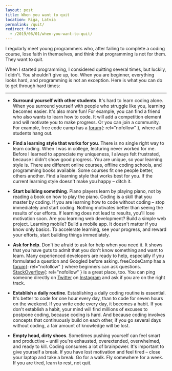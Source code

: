 ```yaml
---
layout: post
title: When you want to quit
location: Riga, Latvia
permalink: /quit/
redirect_from:
  - /2019/06/01/when-you-want-to-quit/
---
```


I regularly meet young programmers who, after failing to complete a coding course, lose faith in themselves, and think that programming is not for them. They want to quit.

When I started programming, I considered quitting several times, but luckily, I didn't. You shouldn't give up, too. When you are beginner, everything looks hard, and programming is not an exception. Here is what you can do to get through hard times:

---

- **Surround yourself with other students**. It's hard to learn coding alone. When you surround yourself with people who struggle like you, learning becomes easier. It's also more fun! For example, you can find a friend who also wants to learn how to code. It will add a competition element and will motivate you to make progress. Or you can join a community. For example, free code camp has a [forum](https://forum.freecodecamp.org){: rel="nofollow" }, where all students hang out.

- **Find a learning style that works for you**. There is no single right way to learn coding. When I was in college, lecturing never worked for me. Before I learned to appreciate my uniqueness, I always felt frustrated, because I didn't show good progress. You are unique, so your learning style is. There are different online courses, offline coding schools, and programming books available. Some courses fit one people better, others another. Find a learning style that works best for you. If the current learning style doesn't make you happy – ditch it.

- **Start building something**. Piano players learn by playing piano, not by reading a book on how to play the piano. Coding is a skill that you master by coding. If you are learning how to code without coding – stop immediately and start coding. Nothing motivates better than seeing the results of our efforts. If learning does not lead to results, you'll lose motivation soon. Are you learning web development? Build a simple web project. Learning mobile? Build a mobile app. It doesn't matter if you know only basics. To accelerate learning, see your progress, and reward your efforts, start building things immediately.

- **Ask for help**. Don't be afraid to ask for help when you need it. It shows that you have guts to admit that you don't know something and want to learn. Many experienced developers are ready to help, especially if you formulated a question and Googled before asking. freeCodeCamp has a [forum](https://forum.freecodecamp.org){: rel="nofollow" } where beginners can ask questions. [StackOverflow](https://stackoverflow.com){: rel="nofollow" } is a great place, too. You can ping someone directly on [Twitter](/2019/05/25/developers-to-follow-on-twitter/) on [Instagram](/2019/05/29/developers-to-follow-on-instagram/) and ask if you are on the right track.

- **Establish a daily routine**. Establishing a daily coding routine is essential. It's better to code for one hour every day, than to code for seven hours on the weekend. If you write code every day, it becomes a habit. If you don't establish a habit, your mind will find millions of excuses to postpone coding, because coding is hard. And because coding involves concepts that continuously build on each other, if you go several days without coding, a fair amount of knowledge will be lost.

- **Empty head, dirty shoes**. Sometimes pushing yourself can feel smart and productive – until you're exhausted, overextended, overwhelmed, and ready to kill. Coding consumes a lot of brainpower. It's important to give yourself a break. If you have lost motivation and feel tired – close your laptop and take a break. Go for a walk. Fly somewhere for a week. If you are tired, learn to rest, not quit.
